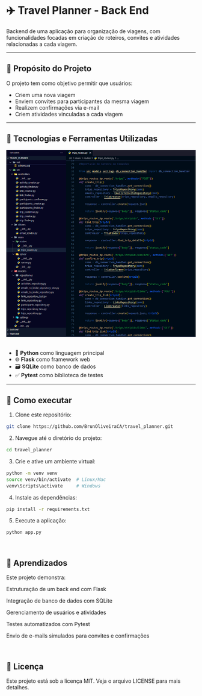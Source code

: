 # ✈️ Travel Planner - Back End

Backend de uma aplicação para organização de viagens, com funcionalidades focadas em criação de roteiros, convites e atividades relacionadas a cada viagem.

---

## 🎯 Propósito do Projeto

O projeto tem como objetivo permitir que usuários:

- Criem uma nova viagem
- Enviem convites para participantes da mesma viagem
- Realizem confirmações via e-mail
- Criem atividades vinculadas a cada viagem

---

## 🧪 Tecnologias e Ferramentas Utilizadas

<div align="center">
  <img src="./image_for_readme.png" alt="Tecnologias utilizadas" width="800px">
</div>

<br>

- 🐍 **Python** como linguagem principal  
- 🌐 **Flask** como framework web  
- 🗃️ **SQLite** como banco de dados  
- ✅ **Pytest** como biblioteca de testes  

---

## 🚀 Como executar

1. Clone este repositório:
```bash
git clone https://github.com/BrunOliveiraCA/travel_planner.git
```

2. Navegue até o diretório do projeto:
```bash
cd travel_planner
```

3. Crie e ative um ambiente virtual:
```bash
python -m venv venv
source venv/bin/activate  # Linux/Mac
venv\Scripts\activate     # Windows
```

4. Instale as dependências:
```bash
pip install -r requirements.txt
```

5. Execute a aplicação:
```bash
python app.py
```
<br>

## 🧠 Aprendizados
Este projeto demonstra:

Estruturação de um back end com Flask

Integração de banco de dados com SQLite

Gerenciamento de usuários e atividades

Testes automatizados com Pytest

Envio de e-mails simulados para convites e confirmações

<br>

## 📄 Licença
Este projeto está sob a licença MIT. Veja o arquivo LICENSE para mais detalhes.
